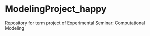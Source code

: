 # ModelingProject_happy
Repository for term project of Experimental Seminar: Computational Modeling  
